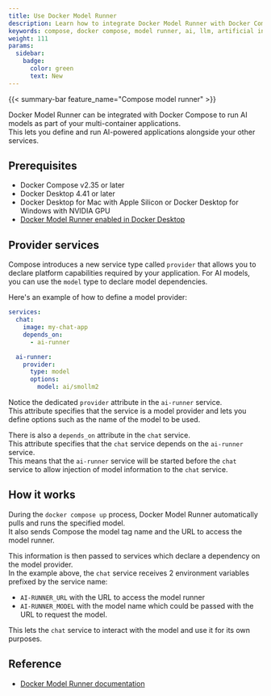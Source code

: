 ```yaml
---
title: Use Docker Model Runner
description: Learn how to integrate Docker Model Runner with Docker Compose to build AI-powered applications
keywords: compose, docker compose, model runner, ai, llm, artificial intelligence, machine learning
weight: 111
params:
  sidebar:
    badge:
      color: green
      text: New
---
```


{{< summary-bar feature_name="Compose model runner" >}}

Docker Model Runner can be integrated with Docker Compose to run AI models as part of your multi-container applications.  
This lets you define and run AI-powered applications alongside your other services.

## Prerequisites

- Docker Compose v2.35 or later
- Docker Desktop 4.41 or later 
- Docker Desktop for Mac with Apple Silicon or Docker Desktop for Windows with NVIDIA GPU
- [Docker Model Runner enabled in Docker Desktop](/manuals/ai/model-runner.md#enable-docker-model-runner)

## Provider services

Compose introduces a new service type called `provider` that allows you to declare platform capabilities required by your application. For AI models, you can use the `model` type to declare model dependencies.

Here's an example of how to define a model provider:

```yaml
services:
  chat:
    image: my-chat-app
    depends_on:
      - ai-runner

  ai-runner:
    provider:
      type: model
      options:
        model: ai/smollm2
```

Notice the dedicated `provider` attribute in the `ai-runner` service.   
This attribute specifies that the service is a model provider and lets you define options such as the name of the model to be used.

There is also a `depends_on` attribute in the `chat` service.  
This attribute specifies that the `chat` service depends on the `ai-runner` service.  
This means that the `ai-runner` service will be started before the `chat` service to allow injection of model information to the `chat` service.

## How it works

During the `docker compose up` process, Docker Model Runner automatically pulls and runs the specified model.  
It also sends Compose the model tag name and the URL to access the model runner.

This information is then passed to services which declare a dependency on the model provider.  
In the example above, the `chat` service receives 2 environment variables prefixed by the service name:
 - `AI-RUNNER_URL` with the URL to access the model runner
 - `AI-RUNNER_MODEL` with the model name which could be passed with the URL to request the model.

This lets the `chat` service to interact with the model and use it for its own purposes.

## Reference

- [Docker Model Runner documentation](/manuals/ai/model-runner.md)
